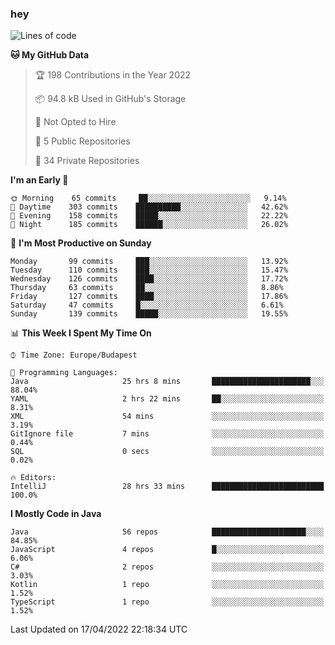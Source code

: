 ### hey

<!--START_SECTION:waka-->
![Lines of code](https://img.shields.io/badge/From%20Hello%20World%20I%27ve%20Written-491%20Thousand%20lines%20of%20code-blue)

**🐱 My GitHub Data** 

> 🏆 198 Contributions in the Year 2022
 > 
> 📦 94.8 kB Used in GitHub's Storage 
 > 
> 🚫 Not Opted to Hire
 > 
> 📜 5 Public Repositories 
 > 
> 🔑 34 Private Repositories  
 > 
**I'm an Early 🐤** 

```text
🌞 Morning    65 commits     ██░░░░░░░░░░░░░░░░░░░░░░░   9.14% 
🌆 Daytime    303 commits    ██████████░░░░░░░░░░░░░░░   42.62% 
🌃 Evening    158 commits    █████░░░░░░░░░░░░░░░░░░░░   22.22% 
🌙 Night      185 commits    ██████░░░░░░░░░░░░░░░░░░░   26.02%

```
📅 **I'm Most Productive on Sunday** 

```text
Monday       99 commits     ███░░░░░░░░░░░░░░░░░░░░░░   13.92% 
Tuesday      110 commits    ███░░░░░░░░░░░░░░░░░░░░░░   15.47% 
Wednesday    126 commits    ████░░░░░░░░░░░░░░░░░░░░░   17.72% 
Thursday     63 commits     ██░░░░░░░░░░░░░░░░░░░░░░░   8.86% 
Friday       127 commits    ████░░░░░░░░░░░░░░░░░░░░░   17.86% 
Saturday     47 commits     █░░░░░░░░░░░░░░░░░░░░░░░░   6.61% 
Sunday       139 commits    █████░░░░░░░░░░░░░░░░░░░░   19.55%

```


📊 **This Week I Spent My Time On** 

```text
⌚︎ Time Zone: Europe/Budapest

💬 Programming Languages: 
Java                     25 hrs 8 mins       ██████████████████████░░░   88.04% 
YAML                     2 hrs 22 mins       ██░░░░░░░░░░░░░░░░░░░░░░░   8.31% 
XML                      54 mins             ░░░░░░░░░░░░░░░░░░░░░░░░░   3.19% 
GitIgnore file           7 mins              ░░░░░░░░░░░░░░░░░░░░░░░░░   0.44% 
SQL                      0 secs              ░░░░░░░░░░░░░░░░░░░░░░░░░   0.02%

🔥 Editors: 
IntelliJ                 28 hrs 33 mins      █████████████████████████   100.0%

```

**I Mostly Code in Java** 

```text
Java                     56 repos            █████████████████████░░░░   84.85% 
JavaScript               4 repos             █░░░░░░░░░░░░░░░░░░░░░░░░   6.06% 
C#                       2 repos             ░░░░░░░░░░░░░░░░░░░░░░░░░   3.03% 
Kotlin                   1 repo              ░░░░░░░░░░░░░░░░░░░░░░░░░   1.52% 
TypeScript               1 repo              ░░░░░░░░░░░░░░░░░░░░░░░░░   1.52%

```



 Last Updated on 17/04/2022 22:18:34 UTC
<!--END_SECTION:waka-->
